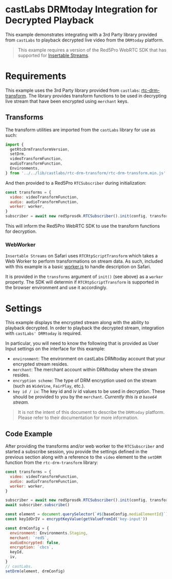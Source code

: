 # castLabs DRMtoday Integration for Decrypted Playback

This example demonstrates integrating with a 3rd Party library provided from `castLabs` to playback decrypted live video from the `DRMtoday` platform.

> This example requires a version of the Red5Pro WebRTC SDK that has supported for [Insertable Streams](https://developer.mozilla.org/en-US/docs/Web/API/Insertable_Streams_for_MediaStreamTrack_API).

# Requirements

This example uses the 3rd Party library provided from `castlabs`: [rtc-drm-transform](../../../../static/lib/castlabs/rtc-drm-transform/rtc-drm-transform.min.js). The library provides transform functions to be used in decrypting live stream that have been encrypted using `merchant` keys.

## Transforms

The transform utilities are imported from the `castLabs` library for use as such:

```js
import {
  getRtcDrmTransformVersion,
  setDrm,
  videoTransformFunction,
  audioTransformFunction,
  Environments,
} from '../../lib/castlabs/rtc-drm-transform/rtc-drm-transform.min.js'
```

And then provided to a Red5Pro `RTCSubscriber` during initialization:

```js
const transforms = {
  video: videoTransformFunction,
  audio: audioTransformFunction,
  worker: worker,
}
subscriber = await new red5prosdk.RTCSubscriber().init(config, transforms)
```

This will inform the Red5Pro WebRTC SDK to use the transform functions for decryption.

### WebWorker

`Insertable Streams` on Safari uses `RTCRtpScriptTransform` which takes a Web Worker to perform transformations on stream data. As such, included with this example is a basic [worker.js](worker.js) to handle description on Safari.

It is provided in the `transforms` argument of `init()` (see above) as a `worker` property. The SDK will determin if `RTCRtpScriptTransform` is supported in the browser environment and use it accordingly.

# Settings

This example displays the encrypted stream along with the ability to playback decrypted. In order to playback the decrypted stream, integration with `castLabs' DRMtoday` is required.

In particular, you will need to know the following that is provided as User Input settings on the interface for this example:

- `environment`: The environment on castLabs DRMtoday account that your encrypted stream resides.
- `merchant`: The merchant account within DRMtoday where the stream resides.
- `encryption scheme`: The type of DRM encryption used on the stream (such as `WideVine`, `FairPlay`, etc.).
- `key id / iv`: The key id and iv id values to be used in decryption. These should be provided to you by the `merchant`. _Currently this is a `base64` stream._

> It is not the intent of this document to describe the `DRMtoday` platform. Please refer to their documentation for more information.

## Code Example

After providing the transforms and/or web worker to the `RTCSubscriber` and started a subscribe session, you provide the settings defined in the previous section along with a reference to the `video` element to the `setDRM` function from the `rtc-drm-transform` library:

```js
const transforms = {
  video: videoTransformFunction,
  audio: audioTransformFunction,
  worker: worker,
}

subscriber = await new red5prosdk.RTCSubscriber().init(config, transforms)
await subscriber.subscribe()

const element = document.querySelector(`#${baseConfig.mediaElementId}`)
const keyIdOrIV = encryptKeyValue(getValueFromId('key-input'))

const drmConfig = {
  environment: Environments.Staging,
  merchant: `red5`,
  audioEncrypted: false,
  encryption: `cbcs`,
  keyId,
  iv,
}
// castLabs.
setDrm(element, drmConfig)
```
